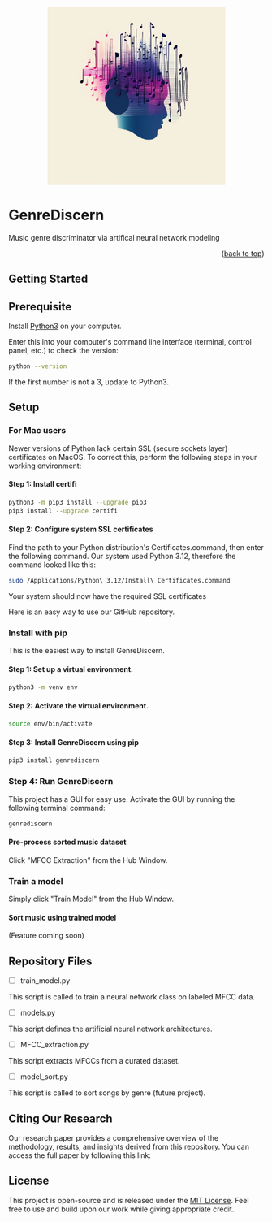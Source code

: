 <p align="center">
  <img src="genrediscern/img/gd_logo.png" width="350" title="logo">
</p>

# GenreDiscern
Music genre discriminator via artifical neural network modeling

<p align="right">(<a href="#top">back to top</a>)</p>


## Getting Started

## Prerequisite

Install [Python3](https://www.python.org/downloads/) on your computer.

Enter this into your computer's command line interface (terminal, control panel, etc.) to check the version:

  ```sh
  python --version
  ```

If the first number is not a 3, update to Python3.

## Setup

### For Mac users
Newer versions of Python lack certain SSL (secure sockets layer) certificates on MacOS.
To correct this, perform the following steps in your working environment:
#### Step 1: Install certifi
  ```sh
  python3 -m pip3 install --upgrade pip3 
  pip3 install --upgrade certifi
  ```
#### Step 2: Configure system SSL certificates
Find the path to your Python distribution's Certificates.command, then enter the following command.
Our system used Python 3.12, therefore the command looked like this:

  ```sh
  sudo /Applications/Python\ 3.12/Install\ Certificates.command
  ```
Your system should now have the required SSL certificates

Here is an easy way to use our GitHub repository.

### Install with pip

This is the easiest way to install GenreDiscern.

#### Step 1: Set up a virtual environment.

  ```sh
  python3 -m venv env
  ```

#### Step 2: Activate the virtual environment.

  ```sh
  source env/bin/activate
  ```

#### Step 3: Install GenreDiscern using pip

  ```sh
  pip3 install genrediscern
  ```

### Step 4: Run GenreDiscern

This project has a GUI for easy use.
Activate the GUI by running the following terminal command:

  ```sh
genrediscern
  ```

#### Pre-process sorted music dataset

Click "MFCC Extraction" from the Hub Window.

### Train a model

Simply click "Train Model" from the Hub Window.

#### Sort music using trained model

(Feature coming soon)

## Repository Files

- [ ] train_model.py

This script is called to train a neural network class on labeled MFCC data.
- [ ] models.py

This script defines the artificial neural network architectures.

- [ ] MFCC_extraction.py

This script extracts MFCCs from a curated dataset.

- [ ] model_sort.py

This script is called to sort songs by genre (future project).

## Citing Our Research

Our research paper provides a comprehensive overview of the methodology, results, and insights derived from this repository. You can access the full paper by following this link: []()

<!-- LICENSE -->

## License
This project is open-source and is released under the [MIT License](LICENSE). Feel free to use and build upon our work while giving appropriate credit.



